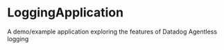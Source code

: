 # LoggingApplication
A demo/example application exploring the features of Datadog Agentless logging
